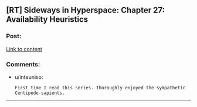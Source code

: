 ## [RT] Sideways in Hyperspace: Chapter 27: Availability Heuristics

### Post:

[Link to content](https://sidewaysfiction.wordpress.com/2017/05/28/availability-heuristics/)

### Comments:

- u/inteuniso:
  ```
  First time I read this series. Thoroughly enjoyed the sympathetic Centipede-sapients.
  ```

---

